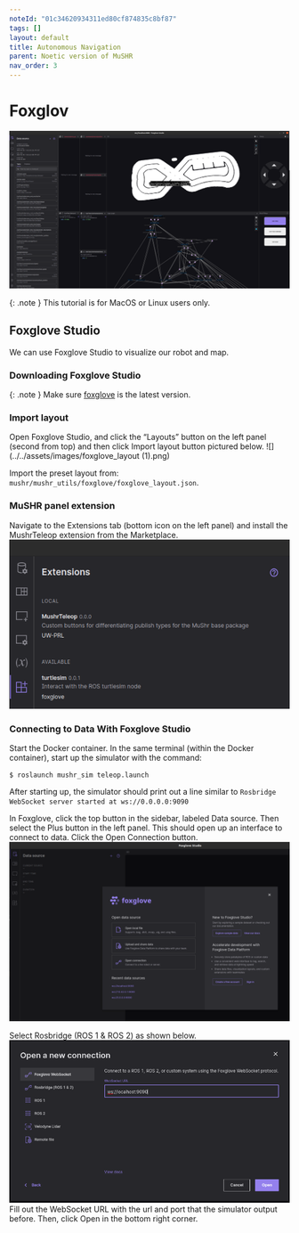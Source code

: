 ```yaml
---
noteId: "01c34620934311ed80cf874835c8bf87"
tags: []
layout: default
title: Autonomous Navigation
parent: Noetic version of MuSHR
nav_order: 3
---
```


# Foxglov

![](../../assets/images/foxglove.jpg)

{: .note }
This tutorial is for MacOS or Linux users only.

## Foxglove Studio
We can use Foxglove Studio to visualize our robot and map.

### Downloading Foxglove Studio
{: .note }
Make sure [foxglove](https://foxglove.dev/download) is the latest version.

### Import layout
Open Foxglove Studio, and click the “Layouts” button on the left panel (second from top) and then click Import layout button pictured below.
![](../../assets/images/foxglove_layout (1).png)

Import the preset layout from: ```mushr/mushr_utils/foxglove/foxglove_layout.json```.

### MuSHR panel extension
Navigate to the Extensions tab (bottom icon on the left panel) and install the MushrTeleop extension from the Marketplace.
![](../../assets/images/foxglove_extention.jpg)

### Connecting to Data With Foxglove Studio
Start the Docker container. In the same terminal (within the Docker container), start up the simulator with the command:
```
$ roslaunch mushr_sim teleop.launch
```
After starting up, the simulator should print out a line similar to ```Rosbridge WebSocket server started at ws://0.0.0.0:9090```

In Foxglove, click the top button in the sidebar, labeled Data source. Then select the Plus button in the left panel. This should open up an interface to connect to data. Click the Open Connection button. 
![](../../assets/images/import_data.png)

Select Rosbridge (ROS 1 & ROS 2) as shown below.
![](../../assets/images/new_connection.png)
Fill out the WebSocket URL with the url and port that the simulator output before.
Then, click Open in the bottom right corner.
